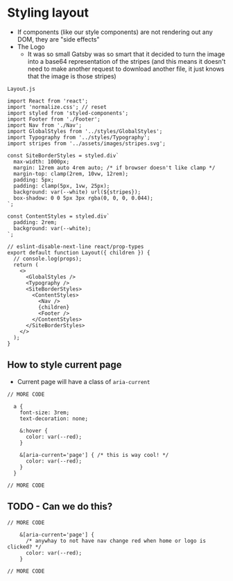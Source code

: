 # Styling layout
* If components (like our style components) are not rendering out any DOM, they are "side effects"
* The Logo
    - It was so small Gatsby was so smart that it decided to turn the image into a base64 representation of the stripes (and this means it doesn't need to make another request to download another file, it just knows that the image is those stripes)

`Layout.js`

```
import React from 'react';
import 'normalize.css'; // reset
import styled from 'styled-components';
import Footer from './Footer';
import Nav from './Nav';
import GlobalStyles from '../styles/GlobalStyles';
import Typography from '../styles/Typography';
import stripes from '../assets/images/stripes.svg';

const SiteBorderStyles = styled.div`
  max-width: 1000px;
  margin: 12rem auto 4rem auto; /* if browser doesn't like clamp */
  margin-top: clamp(2rem, 10vw, 12rem);
  padding: 5px;
  padding: clamp(5px, 1vw, 25px);
  background: var(--white) url(${stripes});
  box-shadow: 0 0 5px 3px rgba(0, 0, 0, 0.044);
`;

const ContentStyles = styled.div`
  padding: 2rem;
  background: var(--white);
`;

// eslint-disable-next-line react/prop-types
export default function Layout({ children }) {
  // console.log(props);
  return (
    <>
      <GlobalStyles />
      <Typography />
      <SiteBorderStyles>
        <ContentStyles>
          <Nav />
          {children}
          <Footer />
        </ContentStyles>
      </SiteBorderStyles>
    </>
  );
}

```

## How to style current page
* Current page will have a class of `aria-current`

```
// MORE CODE

  a {
    font-size: 3rem;
    text-decoration: none;

    &:hover {
      color: var(--red);
    }

    &[aria-current='page'] { /* this is way cool! */
      color: var(--red);
    }
  }

// MORE CODE
```

## TODO - Can we do this?
```
// MORE CODE

    &[aria-current='page'] {
      /* anywhay to not have nav change red when home or logo is clicked? */
      color: var(--red);
    }

// MORE CODE
```



